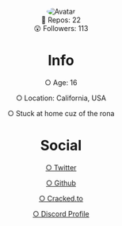 <p align="center">
  <a>
<img src="https://media.discordapp.net/attachments/732298693658542141/736232295467450368/fweak3.gif" alt="Avatar" style="border-radius: 75%;">
  </a><br>
  📝  Repos: 22<br>
  😲  Followers: 113<br>
</p>
<div class="display">
<h1 style="text-align: center;" align="center"> Info </h1>
  <p style="text-align: center;"align="center">○ Age: 16 <br></p>
  <p style="text-align: center;"align="center">○ Location: California, USA<br></p>
  <p style="text-align: center;"align="center">○ Stuck at home cuz of the rona<br></p>

<h1 style="text-align: center;" align="center"> Social </h1>
  <a href="https://twitter.com/fweak1337"><p style="text-align: center;"align="center">○ Twitter<br></p></>
  <a href="https://github.com/Fweak"><p style="text-align: center;"align="center">○ Github<br></p></>
  <a href="https://cracked.to/Fweak"> <p style="text-align: center;"align="center">○ Cracked.to<br></p></>
  <a href="https://discord.com/users/723814215562821714"> <p style="text-align: center;"align="center">○ Discord Profile<br></p></>
</div>
